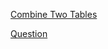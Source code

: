 [Combine Two Tables](https://leetcode.com/problems/combine-two-tables/)

<a href="https://leetcode.com/problems/combine-two-tables/" markdown: kramdown>Question</a>
